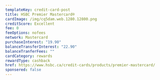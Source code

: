 ```yaml
---
templateKey: credit-card-post
title: HSBC Premier Mastercard®
cardImage: /img/cq5dam.web.1280.12800.png
creditScore: Excellent
fee: 0
feeOptions: nofees
network: Mastercard
purchaseInterest: "19.90"
balanceTransferInterest: "22.90"
balanceTranferFees: ""
cardCategory: rewards
rewardType: cashback
href: https://www.hsbc.ca/credit-cards/products/premier-mastercard/
sponsered: false
---
```

